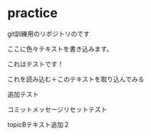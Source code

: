 # practice
git訓練用のリポジトリのです

ここに色々テキストを書き込みます。

これはテストです！

これを読み込む＋このテキストを取り込んでみる

追加テスト

コミットメッセージリセットテスト

topicBテキスト追加２